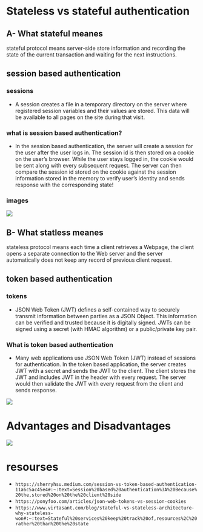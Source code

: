 # Stateless vs stateful authentication

## A- What stateful meanes

stateful protocol means server-side store information and recording the state of the current transaction and waiting for the next instructions.

## session based authentication

### sessions

- A session creates a file in a temporary directory on the server where registered session variables and their values are stored. This data will be available to all pages on the site during that visit.

### what is session based authentication?

- In the session based authentication, the server will create a session for the user after the user logs in. The session id is then stored on a cookie on the user’s browser. While the user stays logged in, the cookie would be sent along with every subsequent request. The server can then compare the session id stored on the cookie against the session information stored in the memory to verify user’s identity and sends response with the corresponding state!

### images

![](https://i.imgur.com/mHyFwN5.png)

## B- What statless meanes

stateless protocol means each time a client retrieves a Webpage, the client opens a separate connection to the Web server and the server automatically does not keep any record of previous client request.

## token based authentication

### tokens

- JSON Web Token (JWT) defines a self-contained way to securely transmit information between parties as a JSON Object. This information can be verified and trusted because it is digitally signed. JWTs can be signed using a secret (with HMAC algorithm) or a public/private key pair.

### What is token based authentication

- Many web applications use JSON Web Token (JWT) instead of sessions for authentication. In the token based application, the server creates JWT with a secret and sends the JWT to the client. The client stores the JWT and includes JWT in the header with every request. The server would then validate the JWT with every request from the client and sends response.

![](https://i.imgur.com/5RKbkW9.png)

# Advantages and Disadvantages

![](https://i.imgur.com/Cd4RCHn.png)

# resourses

- `https://sherryhsu.medium.com/session-vs-token-based-authentication-11a6c5ac45e4#:~:text=Session%20based%20authentication%3A%20Because%20the,stored%20on%20the%20client%20side`
- `https://ponyfoo.com/articles/json-web-tokens-vs-session-cookies`
- `https://www.virtasant.com/blog/stateful-vs-stateless-architecture-why-stateless-won#:~:text=Stateful%20services%20keep%20track%20of,resources%2C%20rather%20than%20the%20state`
